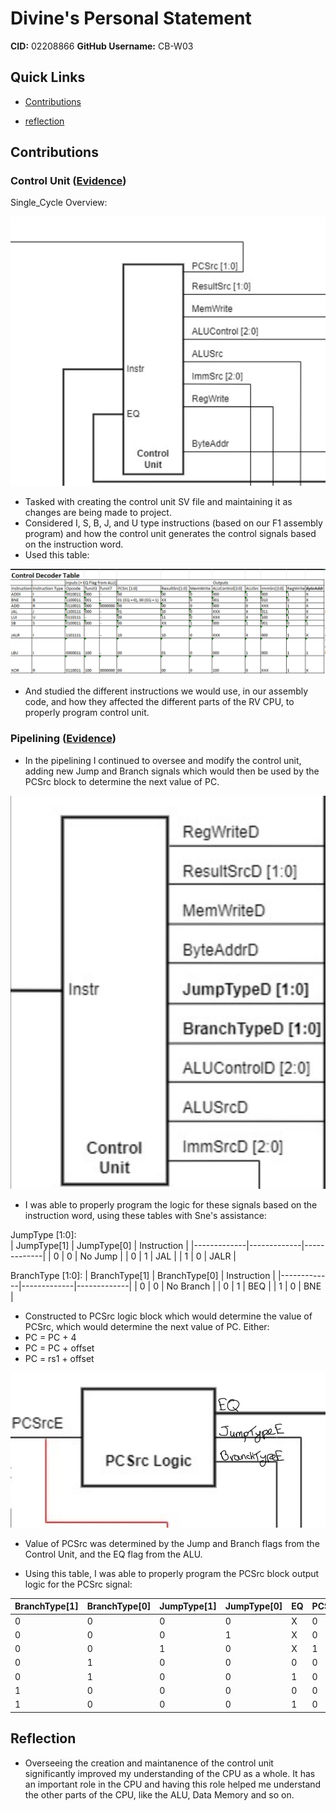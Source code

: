 # Divine's Personal Statement

**CID:** 02208866                    **GitHub Username:** CB-W03     

## Quick Links
- [Contributions](#contributions)

- [reflection](#reflection)

## Contributions

### Control Unit ([Evidence]())

Single_Cycle Overview:

![Alt text](Resources/control_unit.png)

- Tasked with creating the control unit SV file and maintaining it as changes are being made to project.
- Considered I, S, B, J, and U type instructions (based on our F1 assembly program) and how the control unit generates the control signals based on the instruction word.
- Used this table:

![Alt text](Resources/control_decoder.png)

- And studied the different instructions we would use, in our assembly code, and how they affected the different parts of the RV CPU, to properly program control unit.


### Pipelining ([Evidence]())

- In the pipelining I continued to oversee and modify the control unit, adding new Jump and Branch signals which would then be used by the PCSrc block to determine the next value of PC.

![Alt text](Resources/pipelinedctrl.png)

- I was able to properly program the logic for these signals based on the instruction word, using these tables with Sne's assistance: 

JumpType [1:0]:                            
| JumpType[1] | JumpType[0] | Instruction |
|-------------|-------------|-------------|
| 0           | 0           | No Jump     |
| 0           | 1           | JAL         |
| 1           | 0           | JALR        |

BranchType [1:0]:
| BranchType[1] | BranchType[0] | Instruction |
|-------------|-------------|-------------|
| 0           | 0           | No Branch     |
| 0           | 1           | BEQ         |
| 1           | 0           | BNE        |


- Constructed to PCSrc logic block which would determine the value of PCSrc, which would determine the next value of PC. Either:
 - PC = PC + 4
 - PC = PC + offset
 - PC = rs1 + offset

![Alt text](Resources/PCSrcBlock.jpg)

- Value of PCSrc was determined by the Jump and Branch flags from the Control Unit, and the EQ flag from the ALU.

- Using this table, I was able to properly program the PCSrc block output logic for the PCSrc signal: 

| BranchType[1] | BranchType[0] | JumpType[1] | JumpType[0] | EQ | PCSrc[1] | PCSrc[0] |
|---------------|--------------|-------------|-------------|----|----------|---------|
| 0             | 0            | 0           | 0           | X  | 0        | 0       |
| 0             | 0            | 0           | 1           | X  | 0        | 1       |
| 0             | 0            | 1           | 0           | X  | 1        | 0       |
| 0             | 1            | 0           | 0           | 0  | 0        | 0       |
| 0             | 1            | 0           | 0           | 1  | 0        | 1       |
| 1             | 0            | 0           | 0           | 0  | 0        | 1       |
| 1             | 0            | 0           | 0           | 1  | 0        | 0       |



## Reflection

- Overseeing the creation and maintanence of the control unit significantly improved my understanding of the CPU as a whole. It has an important role in the CPU and having this role helped me understand the other parts of the CPU, like the ALU, Data Memory and so on.
